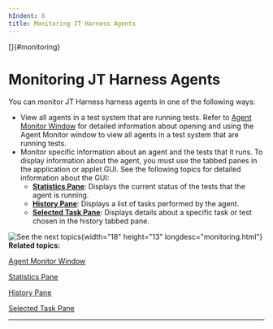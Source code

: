 ```yaml
---
hIndent: 0
title: Monitoring JT Harness Agents
---
```


[]{#monitoring}

# Monitoring JT Harness Agents

You can monitor JT Harness harness agents in one of the following ways:

-   View all agents in a test system that are running tests. Refer to [Agent Monitor
    Window](window.html) for detailed information about opening and using the Agent Monitor window
    to view all agents in a test system that are running tests.
-   Monitor specific information about an agent and the tests that it runs. To display information
    about the agent, you must use the tabbed panes in the application or applet GUI. See the
    following topics for detailed information about the GUI:
    -   [**Statistics Pane**](statisticsPane.html): Displays the current status of the tests that
        the agent is running.
    -   [**History Pane**](historyPane.html): Displays a list of tasks performed by the agent.
    -   [**Selected Task Pane**](taskPane.html): Displays details about a specific task or test
        chosen in the history tabbed pane.

![See the next topics](../../images/hg_see.gif){width="18" height="13" longdesc="monitoring.html"}
**Related topics:**

[Agent Monitor Window](window.html)

[Statistics Pane](statisticsPane.html)

[History Pane](historyPane.html)

[Selected Task Pane](taskPane.html)

----------------------------------------------------------------------------------------------------


